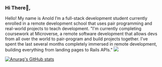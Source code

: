 ### Hi There👋,
 Hello! My name is Anold I’m a full-stack development student currently enrolled in a remote development school that uses pair programming and real-world projects to teach development.
 "I'm currently completing coursework at Microverse, a remote software development that allows devs from all over the world to pair-program and build projects together. I've spent the last several months completely immersed in remote development, building everything from landing pages to Rails APIs."
<img src= "https://document-export.canva.com/RaAlM/DAFs6_RaAlM/11/thumbnail/0001.png?X-Amz-Algorithm=AWS4-HMAC-SHA256&X-Amz-Credential=AKIAQYCGKMUHWDTJW6UD%2F20230902%2Fus-east-1%2Fs3%2Faws4_request&X-Amz-Date=20230902T164857Z&X-Amz-Expires=84915&X-Amz-Signature=e7d71cbb44aeab50ec14f0e8f4e868c3e4e99dc0c985dc721d538e0c4697813b&X-Amz-SignedHeaders=host&response-expires=Sun%2C%2003%20Sep%202023%2016%3A24%3A12%20GMT">

[![Anurag's GitHub stats](https://github-readme-stats.vercel.app/api?username=MPDADDY)](https://github.com/anuraghazra/github-readme-stats)






